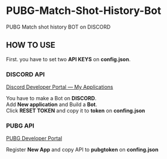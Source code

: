 # PUBG-Match-Shot-History-Bot
PUBG Match shot history BOT on DISCORD  
  
  
## HOW TO USE
First. you have to set two **API KEYS** on **config.json**.



### DISCORD API
[Discord Developer Portal — My Applications](https://discord.com/developers/applications)

You have to make a Bot on **DISCORD**.  
Add **New application** and Build a **Bot**.  
Click **RESET TOKEN** and copy it to **token** on **confing.json**  



### PUBG API
[PUBG Developer Portal](https://developer.pubg.com/)

Register **New App** and copy API to **pubgtoken** on **confing.json**
